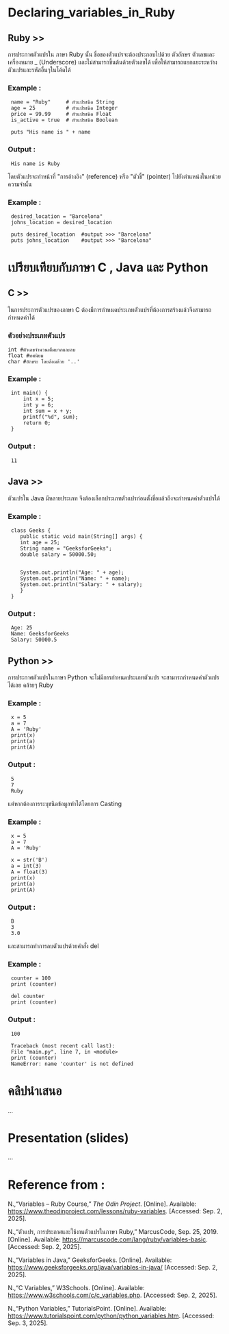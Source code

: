 # Declaring_variables_in_Ruby
## Ruby >>
การประกาศตัวแปรใน ภาษา Ruby นั้น ชื่อของตัวแปรจะต้องประกอบไปด้วย ตัวอักษร ตัวเลขและเครื่องหมาย _ (Underscore) 
และไม่สามารถขึ้นต้นด้วยตัวเลขได้ เพื่อให้สามารถแยกแยะระหว่างตัวแปรและรหัสอื่นๆในโค้ดได้
### Example :
     name = "Ruby"     # ตัวแปรชนิด String
     age = 25          # ตัวแปรชนิด Integer
     price = 99.99     # ตัวแปรชนิด Float
     is_active = true  # ตัวแปรชนิด Boolean
     
     puts "His name is " + name
### Output :
     His name is Ruby
โดยตัวแปรจะทำหน้าที่ "การอ้างอิง" (reference) หรือ "ตัวชี้" (pointer) ไปยังตำแหน่งในหน่วยความจำนั้น
### Example :
     desired_location = "Barcelona"
     johns_location = desired_location
     
     puts desired_location  #output >>> "Barcelona"
     puts johns_location    #output >>> "Barcelona"

     

# เปรียบเทียบกับภาษา C , Java และ Python
## C >>
ในการประการตัวแปรของภาษา C ต้องมีการกำหนดประเภทตัวแปรที่ต้องการสร้างแล้วจึงสามารถกำหนดค่าได้
### ตัวอย่างประเภทตัวแปร
    int #ตัวเลขจำนวนเต็มบวกและลบ
    float #ทศนิยม
    char #อักขระ โดยล้อมด้วย '..'
### Example :
     int main() {
         int x = 5;
         int y = 6;
         int sum = x + y;
         printf("%d", sum);
         return 0;
     }
### Output :
     11
     
## Java >>
ตัวแปรใน Java มีหลายประเภท จึงต้องเลือกประเภทตัวแปรก่อนตั้งชื่อแล้วถึงจะกำหนดค่าตัวแปรได้
### Example :
     class Geeks {
        public static void main(String[] args) {
        int age = 25;      
        String name = "GeeksforGeeks"; 
        double salary = 50000.50;     

       
        System.out.println("Age: " + age);          
        System.out.println("Name: " + name);        
        System.out.println("Salary: " + salary);
        }
     }

### Output :
     Age: 25
     Name: GeeksforGeeks
     Salary: 50000.5

## Python >>
การประกาศตัวแปรในภาษา Python จะไม่มีการกำหนดประเภทตัวแปร จะสามารถกำหนดค่าตัวแปรได้เลย คล้ายๆ Ruby
### Example :
     x = 5
     a = 7
     A = 'Ruby'
     print(x)
     print(a)
     print(A)
### Output :
     5
     7
     Ruby
แต่หากต้องการระบุชนิดข้อมูลทำได้โดยการ Casting
### Example :
     x = 5
     a = 7
     A = 'Ruby'
     
     x = str('B')
     a = int(3)
     A = float(3)
     print(x)
     print(a)
     print(A)
### Output :
     B
     3
     3.0
และสามารถทำการลบตัวแปรด้วยคำสั่ง del
### Example :
     counter = 100
     print (counter)
     
     del counter
     print (counter)
### Output :
     100
     
     Traceback (most recent call last):
     File "main.py", line 7, in <module>
     print (counter)
     NameError: name 'counter' is not defined

# คลิปนำเสนอ
...
# Presentation (slides)
...
# Reference from : 

N.,“Variables – Ruby Course,” *The Odin Project*. [Online]. 
Available: https://www.theodinproject.com/lessons/ruby-variables. [Accessed: Sep. 2, 2025].

N.,“ตัวแปร, การประกาศและใช้งานตัวแปรในภาษา Ruby,” MarcusCode, Sep. 25, 2019. [Online]. 
Available: https://marcuscode.com/lang/ruby/variables-basic. [Accessed: Sep. 2, 2025].

N.,“Variables in Java,” GeeksforGeeks. [Online]. 
Available: https://www.geeksforgeeks.org/java/variables-in-java/ [Accessed: Sep. 2, 2025].

N.,“C Variables,” W3Schools. [Online]. 
Available: https://www.w3schools.com/c/c_variables.php. [Accessed: Sep. 2, 2025].

N.,“Python Variables,” TutorialsPoint. [Online]. 
Available: https://www.tutorialspoint.com/python/python_variables.htm. [Accessed: Sep. 3, 2025].
